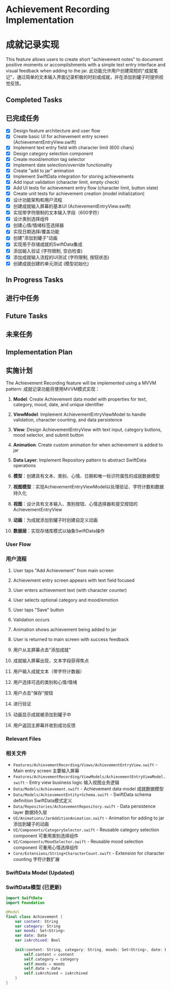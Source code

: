 # Achievement Recording Implementation
# 成就记录实现

This feature allows users to create short "achievement notes" to document positive moments or accomplishments with a simple text entry interface and visual feedback when adding to the jar.
此功能允许用户创建简短的"成就笔记"，通过简单的文本输入界面记录积极的时刻或成就，并在添加到罐子时提供视觉反馈。

## Completed Tasks
## 已完成任务

- [x] Design feature architecture and user flow
- [x] Create basic UI for achievement entry screen (AchievementEntryView.swift)
- [x] Implement text entry field with character limit (600 chars)
- [x] Design category selection component
- [x] Create mood/emotion tag selector
- [x] Implement date selection/override functionality
- [x] Create "add to jar" animation
- [x] Implement SwiftData integration for storing achievements
- [x] Add input validation (character limit, empty check)
- [x] Add UI tests for achievement entry flow (character limit, button state)
- [x] Create unit tests for achievement creation (model initialization)
- [x] 设计功能架构和用户流程
- [x] 创建成就输入屏幕的基本UI (AchievementEntryView.swift)
- [x] 实现带字符限制的文本输入字段（600字符）
- [x] 设计类别选择组件
- [x] 创建心情/情绪标签选择器
- [x] 实现日期选择/覆盖功能
- [x] 创建"添加到罐子"动画
- [x] 实现用于存储成就的SwiftData集成
- [x] 添加输入验证 (字符限制, 空白检查)
- [x] 添加成就输入流程的UI测试 (字符限制, 按钮状态)
- [x] 创建成就创建的单元测试 (模型初始化)

## In Progress Tasks
## 进行中任务

## Future Tasks
## 未来任务




## Implementation Plan
## 实施计划

The Achievement Recording feature will be implemented using a MVVM pattern:
成就记录功能将使用MVVM模式实现：

1.  **Model**: Create Achievement data model with properties for text, category, mood, date, and unique identifier
2.  **ViewModel**: Implement AchievementEntryViewModel to handle validation, character counting, and data persistence
3.  **View**: Design AchievementEntryView with text input, category buttons, mood selector, and submit button
4.  **Animation**: Create custom animation for when achievement is added to jar
5.  **Data Layer**: Implement Repository pattern to abstract SwiftData operations

1.  **模型**：创建具有文本、类别、心情、日期和唯一标识符属性的成就数据模型
2.  **视图模型**：实现AchievementEntryViewModel以处理验证、字符计数和数据持久化
3.  **视图**：设计具有文本输入、类别按钮、心情选择器和提交按钮的AchievementEntryView
4.  **动画**：为成就添加到罐子时创建自定义动画
5.  **数据层**：实现存储库模式以抽象SwiftData操作

### User Flow
### 用户流程

1.  User taps "Add Achievement" from main screen
2.  Achievement entry screen appears with text field focused
3.  User enters achievement text (with character counter)
4.  User selects optional category and mood/emotion
5.  User taps "Save" button
6.  Validation occurs
7.  Animation shows achievement being added to jar
8.  User is returned to main screen with success feedback

1.  用户从主屏幕点击"添加成就"
2.  成就输入屏幕出现，文本字段获得焦点
3.  用户输入成就文本（带字符计数器）
4.  用户选择可选的类别和心情/情绪
5.  用户点击"保存"按钮
6.  进行验证
7.  动画显示成就被添加到罐子中
8.  用户返回主屏幕并收到成功反馈

### Relevant Files
### 相关文件

- `Features/AchievementRecording/Views/AchievementEntryView.swift` - Main entry screen 主要输入屏幕
- `Features/AchievementRecording/ViewModels/AchievementEntryViewModel.swift` - Entry view business logic 输入视图业务逻辑
- `Data/Models/Achievement.swift` - Achievement data model 成就数据模型
- `Data/Models/AchievementEntity+Schema.swift` - SwiftData schema definition SwiftData模式定义
- `Data/Repositories/AchievementRepository.swift` - Data persistence layer 数据持久层
- `UI/Animations/JarAdditionAnimation.swift` - Animation for adding to jar 添加到罐子的动画
- `UI/Components/CategorySelector.swift` - Reusable category selection component 可重用类别选择组件
- `UI/Components/MoodSelector.swift` - Reusable mood selection component 可重用心情选择组件
- `Core/Extensions/String+CharacterCount.swift` - Extension for character counting 字符计数扩展

### SwiftData Model (Updated)
### SwiftData模型 (已更新)

```swift
import SwiftData
import Foundation

@Model
final class Achievement {
    var content: String
    var category: String
    var moods: Set<String>
    var date: Date
    var isArchived: Bool
    
    init(content: String, category: String, moods: Set<String>, date: Date = Date(), isArchived: Bool = false) {
        self.content = content
        self.category = category
        self.moods = moods
        self.date = date
        self.isArchived = isArchived
    }
}
``` 